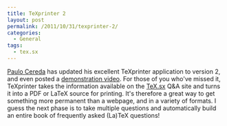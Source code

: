 ```yaml
---
title: TeXprinter 2
layout: post
permalink: /2011/10/31/texprinter-2/
categories:
  - General
tags:
  - tex.sx
---
```

[Paulo Cereda](https://tex.stackexchange.com/users/3094/paulo-cereda) has updated his excellent TeXprinter application to version 2, and even posted a [demonstration video](http://vimeo.com/31378263). For those of you who've missed it, TeXprinter takes the information available on the [TeX.sx](https://tex.stackexchange.com/) Q&amp;A site and turns it into a  PDF or LaTeX source for printing. It's therefore a great way to get something more permanent than a webpage, and in a variety of formats. I guess the next phase is to take multiple questions and automatically build an entire book of frequently asked (La)TeX questions!
